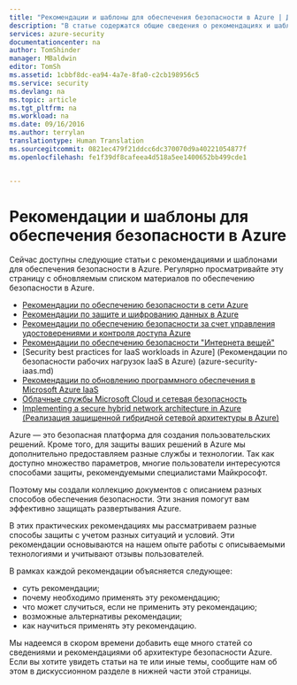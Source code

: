 ```yaml
---
title: "Рекомендации и шаблоны для обеспечения безопасности в Azure | Документация Майкрософт"
description: "В статье содержатся общие сведения о рекомендациях и шаблонах для обеспечения безопасности в Azure и проверенный список рекомендаций по безопасности при работе с различными ресурсами Azure."
services: azure-security
documentationcenter: na
author: TomShinder
manager: MBaldwin
editor: TomSh
ms.assetid: 1cbbf8dc-ea94-4a7e-8fa0-c2cb198956c5
ms.service: security
ms.devlang: na
ms.topic: article
ms.tgt_pltfrm: na
ms.workload: na
ms.date: 09/16/2016
ms.author: terrylan
translationtype: Human Translation
ms.sourcegitcommit: 0821ec479f21ddcc6dc370070d9a40221054877f
ms.openlocfilehash: fe1f39df8cafeea4d518a5ee1400652bb499cde1


---
```

# <a name="azure-security-best-practices-and-patterns"></a>Рекомендации и шаблоны для обеспечения безопасности в Azure
Сейчас доступны следующие статьи с рекомендациями и шаблонами для обеспечения безопасности в Azure. Регулярно просматривайте эту страницу с обновляемым списком материалов по обеспечению безопасности в Azure.  

* [Рекомендации по обеспечению безопасности в сети Azure](azure-security-network-security-best-practices.md)
* [Рекомендации по защите и шифрованию данных в Azure](azure-security-data-encryption-best-practices.md)
* [Рекомендации по обеспечению безопасности за счет управления удостоверениями и контроля доступа Azure](azure-security-identity-management-best-practices.md)
* [Рекомендации по обеспечению безопасности "Интернета вещей"](azure-security-iot-best-practices.md)
* [Security best practices for IaaS workloads in Azure] (Рекомендации по безопасности рабочих нагрузок IaaS в Azure) (azure-security-iaas.md)
* [Рекомендации по обновлению программного обеспечения в Microsoft Azure IaaS](azure-security-best-practices-software-updates-iaas.md)
* [Облачные службы Microsoft Cloud и сетевая безопасность](../best-practices-network-security.md)
* [Implementing a secure hybrid network architecture in Azure (Реализация защищенной гибридной сетевой архитектуры в Azure)](../guidance/guidance-iaas-ra-secure-vnet-hybrid.md)

Azure — это безопасная платформа для создания пользовательских решений. Кроме того, для защиты ваших решений в Azure мы дополнительно предоставляем разные службы и технологии. Так как доступно множество параметров, многие пользователи интересуются способами защиты, рекомендуемыми специалистами Майкрософт.

Поэтому мы создали коллекцию документов с описанием разных способов обеспечения безопасности. Эти знания помогут вам эффективно защищать развертывания Azure.

В этих практических рекомендациях мы рассматриваем разные способы защиты с учетом разных ситуаций и условий. Эти рекомендации основываются на нашем опыте работы с описываемыми технологиями и учитывают отзывы пользователей.

В рамках каждой рекомендации объясняется следующее:

* суть рекомендации;
* почему необходимо применять эту рекомендацию;
* что может случиться, если не применить эту рекомендацию;
* возможные альтернативы рекомендации;
* как научиться применять эту рекомендацию.

Мы надеемся в скором времени добавить еще много статей со сведениями и рекомендациями об архитектуре безопасности Azure. Если вы хотите увидеть статьи на те или иные темы, сообщите нам об этом в дискуссионном разделе в нижней части этой страницы.




<!--HONumber=Nov16_HO4-->


